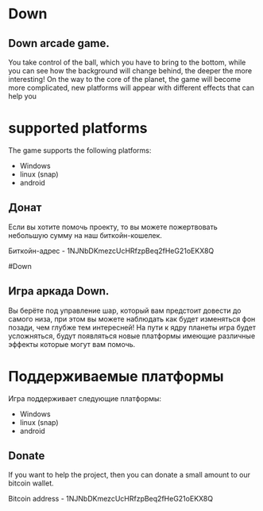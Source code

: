 # Down

## Down arcade game.
You take control of the ball, which you have to bring to the bottom, while you can see how the background will change behind, the deeper the more interesting! On the way to the core of the planet, the game will become more complicated, new platforms will appear with different effects that can help you

# supported platforms
The game supports the following platforms:
* Windows
* linux (snap)
* android

## Донат
Если вы хотите помочь проекту, то вы можете пожертвовать небольшую сумму на наш биткойн-кошелек.

Биткойн-адрес - 1NJNbDKmezcUcHRfzpBeq2fHeG21oEKX8Q

#Down

## Игра аркада Down.
Вы берёте под управление шар, который вам предстоит довести до самого низа, при этом вы можете наблюдать как будет изменяться фон позади, чем глубже тем интересней! На пути к ядру планеты игра будет усложняться, будут появляться новые платформы имеющие различные эффекты которые могут вам помочь.

# Поддерживаемые платформы
Игра поддерживает следующие платформы:
* Windows
* linux (snap)
* android

## Donate
If you want to help the project, then you can donate a small amount to our bitcoin wallet.

Bitcoin address - 1NJNbDKmezcUcHRfzpBeq2fHeG21oEKX8Q
